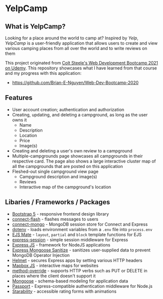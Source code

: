 # YelpCamp

## What is YelpCamp?

Looking for a place around the world to camp at? Inspired by *Yelp*, *YelpCamp* is a user-friendly application that allows users to create and view various camping places from all over the world and to write reviews on them

This project originated from [Colt Steele's Web Development Bootcamp 2021 on Udemy](https://www.udemy.com/course/the-web-developer-bootcamp/learn/lecture/22643915?start=0#questions). This repository showcases what I have learned from that course and my progress with this application: 

- https://github.com/Brian-E-Nguyen/Web-Dev-Bootcamp-2020

## Features

- User account creation; authentication and authorization
- Creating, updating, and deleting a campground, as long as the user owns it
    - Name
    - Description
    - Location
    - Price
    - Image(s)
- Creating and deleting a user's own review to a campground
- Multiple-campgrounds page showcases all campgrounds in their respective card. The page also shows a large interactive cluster map of all the campgrounds that are posted on this application
- Fleshed-out single campground view page
    - Campground description and image(s)
    - Reviews
    - Interactive map of the campground's location

## Libaries / Frameworks / Packages 

- [Bootstrap 5](https://getbootstrap.com/) - responsive frontend design library
- [connect-flash](https://www.npmjs.com/package/connect-flash) - flashes messages to users
- [connect-mongo](https://www.npmjs.com/package/connect-mongo) - MongoDB session store for Connect and Express
- [dotenv](https://www.npmjs.com/package/dotenv) - loads environment variables from a `.env` file into `process.env`
- [EJS Mate](https://www.npmjs.com/package/ejs-mate) - `layout`, `partial` and `block` template functions for EJS
- [express-session](https://www.npmjs.com/package/express-session) - simple session middleware for Express
- [Express JS](https://expressjs.com/) - framework for NodeJS applications
- [Express Mongoose Sanitize](https://www.npmjs.com/package/express-mongo-sanitize) - sanitizes user-supplied data to prevent MongoDB Operator Injection
- [Helmet](https://helmetjs.github.io/) - secures Express apps by setting various HTTP headers
- [Mapbox JS](https://docs.mapbox.com/help/glossary/mapbox-js/) - interactive maps for websites
- [method-override](https://www.npmjs.com/package/method-override) - supports HTTP verbs such as PUT or DELETE in places where the client doesn't support it
- [Mongoose](https://mongoosejs.com/) - schema-based modeling for application data
- [Passport](http://www.passportjs.org/) - Express-compatible authentication middleware for Node.js
- [Starability](https://github.com/LunarLogic/starability) - accessible rating forms with animations

